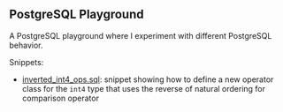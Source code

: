 ## PostgreSQL Playground

A PostgreSQL playground where I experiment with different PostgreSQL behavior.

Snippets:

* [inverted_int4_ops.sql](./inverted_int4_ops.sql): snippet showing how to define a new operator class for the `int4` type that uses the reverse of natural ordering for comparison operator

